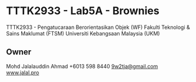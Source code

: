 # TTTK2933 - Lab5A - Brownies
TTTK2933 - Pengatucaraan Berorientasikan Objek (WF)
Fakulti Teknologi & Sains Maklumat (FTSM)
Universiti Kebangsaan Malaysia (UKM)

## Owner
Mohd Jalalauddin Ahmad
+6013 598 8440
9w2tja@gmail.com
www.jalal.pro
